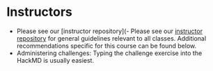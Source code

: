# Instructors

- Please see our [instructor repository](- Please see our [instructor repository](https://github.com/fredhutchio/instructors) for general guidelines relevant to all classes. Additional recommendations specific for this course can be found below.
- Administering challenges: Typing the challenge exercise into the HackMD is usually easiest.
